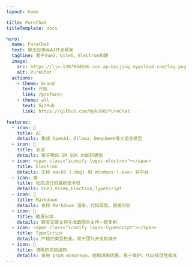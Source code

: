 ```yaml
---
layout: home

title: PureChat
titleTemplate: docs

hero:
  name: PureChat
  text: 聊天应用与AI开发框架
  tagline: 基于Vue3，Vite6，Electron构建
  image:
    src: https://ljx-1307934606.cos.ap-beijing.myqcloud.com/log.png
    alt: PureChat
  actions:
    - theme: brand
      text: 开始
      link: /preface/
    - theme: alt
      text: GitHub
      link: https://github.com/Hyk260/PureChat

features:
  - icon: 🧠
    title: AI
    details: 集成 OpenAI，Ollama，DeepSeek等大语言模型
  - icon: 💬
    title: 会话
    details: 基于腾讯 IM SDK 的即时通信
  - icon: <span class="iconify logos-electron"></span>
    title: Electron
    details: 支持 macOS (.dmg) 和 Windows (.exe) 双平台
  - icon: 🛠️
    title: 社区流行的最新技术栈
    details: Vue3,Vite6,Electron,TypeScript
  - icon: 📝
    title: Markdown
    details: 支持 Markdown 渲染，代码高亮，链接识别
  - icon: 📸
    title: 截屏分享
    details: 聊天记录支持生成截图并支持一键复制
  - icon: <span class="iconify logos-typescript"></span>
    title: TypeScript
    details: 严格的类型检查，易于团队开发和维护
  - icon: 🦋
    title: 清晰的项目结构
    details: 采用 pnpm monorepo，结构清晰优雅，易于维护。代码规范性极高
---
```

<Confetti />